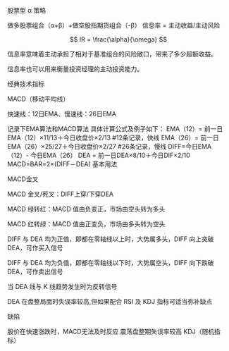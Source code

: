 股票型 α 策略

做多股票组合（α+β）+做空股指期货组合（-β）
信息率 = 主动收益/主动风险

$$ IR = \frac{\alpha}{\omega} $$

信息率意味着主动承担了相对于基准组合的风险敞口，带来了多少超额收益。

信息率也可以用来衡量投资经理的主动投资能力。

经典技术指标

MACD（移动平均线）

快速线：12日EMA、慢速线：26日EMA

记录下EMA算法和MACD算法
具体计算公式及例子如下： 
EMA（12）= 前一日EMA（12）×11/13＋今日收盘价×2/13  #12条记录，快线
EMA（26）= 前一日EMA（26）×25/27＋今日收盘价×2/27  #26条记录，慢线
DIFF=今日EMA（12）- 今日EMA（26）
DEA = 前一日DEA×8/10＋今日DIF×2/10 
MACD=BAR=2×(DIFF－DEA)
基本用法

MACD金叉

MACD 金叉/死叉：DIFF上穿/下穿DEA

MACD 绿转红：MACD 值由负变正，市场由空头转为多头

MACD 红转绿：MACD 值由正变负，市场由多头转为空头

DIFF 与 DEA 均为正值，即都在零轴线以上时，大势属多头，DIFF 向上突破 DEA，可作买入信号

DIFF 与 DEA 均为负值，即都在零轴线以下时，大势属空头，DIFF 向下跌破 DEA，可作卖出信号

当 DEA 线与 K 线趋势发生时为反转信号

DEA 在盘整局面时失误率较高,但如果配合 RSI 及 KDJ 指标可适当弥补缺点

缺陷

股价在快速涨跌时，MACD无法及时反应
震荡盘整期失误率较高
KDJ（随机指标）
